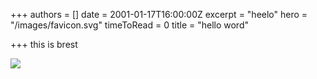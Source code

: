 +++
authors = []
date = 2001-01-17T16:00:00Z
excerpt = "heelo"
hero = "/images/favicon.svg"
timeToRead = 0
title = "hello word"

+++
this is brest

![](/images/favicon.svg)